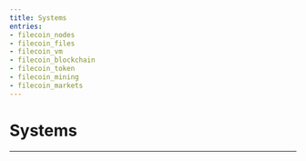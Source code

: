 ```yaml
---
title: Systems
entries:
- filecoin_nodes
- filecoin_files
- filecoin_vm
- filecoin_blockchain
- filecoin_token
- filecoin_mining
- filecoin_markets
---
```


# Systems
---
